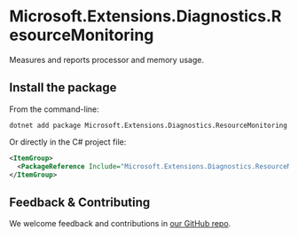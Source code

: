 # Microsoft.Extensions.Diagnostics.ResourceMonitoring

Measures and reports processor and memory usage.

## Install the package

From the command-line:

```dotnetcli
dotnet add package Microsoft.Extensions.Diagnostics.ResourceMonitoring
```

Or directly in the C# project file:

```xml
<ItemGroup>
  <PackageReference Include="Microsoft.Extensions.Diagnostics.ResourceMonitoring" Version="[CURRENTVERSION]" />
</ItemGroup>
```


## Feedback & Contributing

We welcome feedback and contributions in [our GitHub repo](https://github.com/dotnet/extensions).
